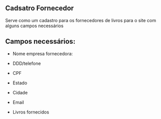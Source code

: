 ## Cadsatro Fornecedor

Serve como um cadastro para os fornecedores de livros para o site com alguns campos necessários 

## Campos necessários: 

* Nome empresa fornecedora: 

* DDD/telefone 

* CPF 

* Estado 

* Cidade 

* Email 

* Livros fornecidos 